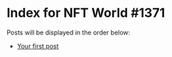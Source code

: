 # Index for NFT World #1371
Posts will be displayed in the order below:

- [Your first post](./001-first.md)

